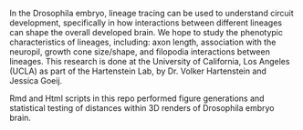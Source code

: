 In the Drosophila embryo, lineage tracing can be used to understand circuit development, specifically in how interactions between different lineages can shape the overall developed brain. We hope to study the phenotypic characteristics of lineages, including: axon length, association with the neuropil, growth cone size/shape, and filopodia interactions between lineages. This research is done at the University of California, Los Angeles (UCLA) as part of the Hartenstein Lab, by Dr. Volker Hartenstein and Jessica Goeij. 

Rmd and Html scripts in this repo performed figure generations and statistical testing of distances within 3D renders of Drosophila embryo brain.
